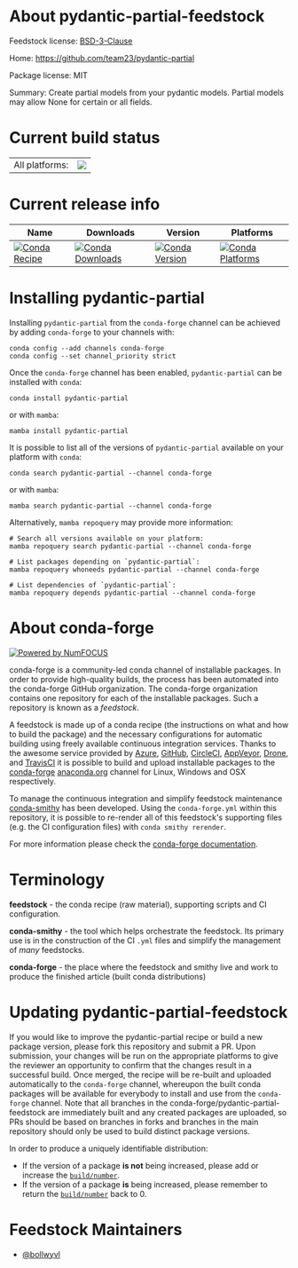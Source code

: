 About pydantic-partial-feedstock
================================

Feedstock license: [BSD-3-Clause](https://github.com/conda-forge/pydantic-partial-feedstock/blob/main/LICENSE.txt)

Home: https://github.com/team23/pydantic-partial

Package license: MIT

Summary: Create partial models from your pydantic models. Partial models may allow None for certain or all fields.

Current build status
====================


<table><tr><td>All platforms:</td>
    <td>
      <a href="https://dev.azure.com/conda-forge/feedstock-builds/_build/latest?definitionId=21344&branchName=main">
        <img src="https://dev.azure.com/conda-forge/feedstock-builds/_apis/build/status/pydantic-partial-feedstock?branchName=main">
      </a>
    </td>
  </tr>
</table>

Current release info
====================

| Name | Downloads | Version | Platforms |
| --- | --- | --- | --- |
| [![Conda Recipe](https://img.shields.io/badge/recipe-pydantic--partial-green.svg)](https://anaconda.org/conda-forge/pydantic-partial) | [![Conda Downloads](https://img.shields.io/conda/dn/conda-forge/pydantic-partial.svg)](https://anaconda.org/conda-forge/pydantic-partial) | [![Conda Version](https://img.shields.io/conda/vn/conda-forge/pydantic-partial.svg)](https://anaconda.org/conda-forge/pydantic-partial) | [![Conda Platforms](https://img.shields.io/conda/pn/conda-forge/pydantic-partial.svg)](https://anaconda.org/conda-forge/pydantic-partial) |

Installing pydantic-partial
===========================

Installing `pydantic-partial` from the `conda-forge` channel can be achieved by adding `conda-forge` to your channels with:

```
conda config --add channels conda-forge
conda config --set channel_priority strict
```

Once the `conda-forge` channel has been enabled, `pydantic-partial` can be installed with `conda`:

```
conda install pydantic-partial
```

or with `mamba`:

```
mamba install pydantic-partial
```

It is possible to list all of the versions of `pydantic-partial` available on your platform with `conda`:

```
conda search pydantic-partial --channel conda-forge
```

or with `mamba`:

```
mamba search pydantic-partial --channel conda-forge
```

Alternatively, `mamba repoquery` may provide more information:

```
# Search all versions available on your platform:
mamba repoquery search pydantic-partial --channel conda-forge

# List packages depending on `pydantic-partial`:
mamba repoquery whoneeds pydantic-partial --channel conda-forge

# List dependencies of `pydantic-partial`:
mamba repoquery depends pydantic-partial --channel conda-forge
```


About conda-forge
=================

[![Powered by
NumFOCUS](https://img.shields.io/badge/powered%20by-NumFOCUS-orange.svg?style=flat&colorA=E1523D&colorB=007D8A)](https://numfocus.org)

conda-forge is a community-led conda channel of installable packages.
In order to provide high-quality builds, the process has been automated into the
conda-forge GitHub organization. The conda-forge organization contains one repository
for each of the installable packages. Such a repository is known as a *feedstock*.

A feedstock is made up of a conda recipe (the instructions on what and how to build
the package) and the necessary configurations for automatic building using freely
available continuous integration services. Thanks to the awesome service provided by
[Azure](https://azure.microsoft.com/en-us/services/devops/), [GitHub](https://github.com/),
[CircleCI](https://circleci.com/), [AppVeyor](https://www.appveyor.com/),
[Drone](https://cloud.drone.io/welcome), and [TravisCI](https://travis-ci.com/)
it is possible to build and upload installable packages to the
[conda-forge](https://anaconda.org/conda-forge) [anaconda.org](https://anaconda.org/)
channel for Linux, Windows and OSX respectively.

To manage the continuous integration and simplify feedstock maintenance
[conda-smithy](https://github.com/conda-forge/conda-smithy) has been developed.
Using the ``conda-forge.yml`` within this repository, it is possible to re-render all of
this feedstock's supporting files (e.g. the CI configuration files) with ``conda smithy rerender``.

For more information please check the [conda-forge documentation](https://conda-forge.org/docs/).

Terminology
===========

**feedstock** - the conda recipe (raw material), supporting scripts and CI configuration.

**conda-smithy** - the tool which helps orchestrate the feedstock.
                   Its primary use is in the construction of the CI ``.yml`` files
                   and simplify the management of *many* feedstocks.

**conda-forge** - the place where the feedstock and smithy live and work to
                  produce the finished article (built conda distributions)


Updating pydantic-partial-feedstock
===================================

If you would like to improve the pydantic-partial recipe or build a new
package version, please fork this repository and submit a PR. Upon submission,
your changes will be run on the appropriate platforms to give the reviewer an
opportunity to confirm that the changes result in a successful build. Once
merged, the recipe will be re-built and uploaded automatically to the
`conda-forge` channel, whereupon the built conda packages will be available for
everybody to install and use from the `conda-forge` channel.
Note that all branches in the conda-forge/pydantic-partial-feedstock are
immediately built and any created packages are uploaded, so PRs should be based
on branches in forks and branches in the main repository should only be used to
build distinct package versions.

In order to produce a uniquely identifiable distribution:
 * If the version of a package **is not** being increased, please add or increase
   the [``build/number``](https://docs.conda.io/projects/conda-build/en/latest/resources/define-metadata.html#build-number-and-string).
 * If the version of a package **is** being increased, please remember to return
   the [``build/number``](https://docs.conda.io/projects/conda-build/en/latest/resources/define-metadata.html#build-number-and-string)
   back to 0.

Feedstock Maintainers
=====================

* [@bollwyvl](https://github.com/bollwyvl/)

